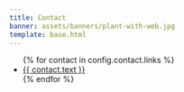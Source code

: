 ```yaml
---
title: Contact
banner: assets/banners/plant-with-web.jpg
template: base.html
---
```


<ul class="fa-ul">
{% for contact in config.contact.links %}
  <li>
  <i class="fa-li {{ contact.icon }}"></i>
  <a href="{{ contact.url }}">{{ contact.text }}</a>
  </li>
{% endfor %}
</ul>
